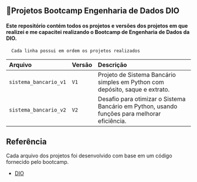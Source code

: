 ## 🚀Projetos Bootcamp Engenharia de Dados DIO 

#### Este repositório contém todos os projetos e versões dos projetos em que realizei e me capacitei realizando o Bootcamp de Engenharia de Dados da DIO. 

```
  Cada linha possui em ordem os projetos realizados
```

| Arquivo   | Versão       | Descrição                           |
| :---------- | :--------- | :---------------------------------- |
|`sistema_bancario_v1`  | `V1` | Projeto de Sistema Bancário simples em Python com depósito, saque e extrato.  |
  `sistema_bancario_v2`  | `V2` | Desafio para otimizar o Sistema Bancário em Python, usando funções para melhorar eficiência.

## Referência
Cada arquivo dos projetos foi desenvolvido com base em um código fornecido pelo bootcamp.
 - [DIO](https://www.dio.me/)
